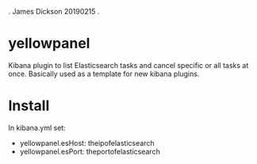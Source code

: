 . James Dickson 20190215 .

# yellowpanel
Kibana plugin to list Elasticsearch tasks and cancel specific or all tasks at once. Basically used as a template for new kibana plugins. 

# Install

In kibana.yml set:

* yellowpanel.esHost: theipofelasticsearch
* yellowpanel.esPort: theportofelasticsearch

